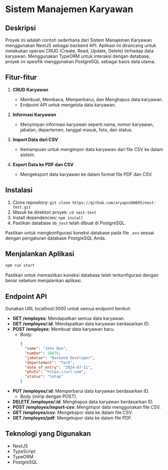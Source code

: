 # Sistem Manajemen Karyawan

## Deskripsi
Proyek ini adalah contoh sederhana dari Sistem Manajemen Karyawan menggunakan NestJS sebagai backend API. Aplikasi ini dirancang untuk melakukan operasi CRUD (Create, Read, Update, Delete) terhadap data karyawan. Menggunakan TypeORM untuk interaksi dengan database, proyek ini spesifik menggunakan PostgreSQL sebagai basis data utama.

## Fitur-fitur
1. **CRUD Karyawan**
   - Membuat, Membaca, Memperbarui, dan Menghapus data karyawan.
   - Endpoint API untuk mengelola data karyawan.

2. **Informasi Karyawan**
   - Menyimpan informasi karyawan seperti nama, nomor karyawan, jabatan, departemen, tanggal masuk, foto, dan status.

3. **Import Data dari CSV**
   - Kemampuan untuk mengimpor data karyawan dari file CSV ke dalam sistem.

4. **Export Data ke PDF dan CSV**
   - Mengeksport data karyawan ke dalam format file PDF dan CSV.

## Instalasi
1. Clone repository: `git clone https://github.com/aryapn200605/nest-test.git`
2. Masuk ke direktori proyek: `cd nest-test`
3. Install dependencies: `npm install`
4. Pastikan database `db_test` telah dibuat di PostgreSQL.

Pastikan untuk mengkonfigurasi koneksi database pada file `.env` sesuai dengan pengaturan database PostgreSQL Anda.


## Menjalankan Aplikasi
```bash
npm run start
```

Pastikan untuk memastikan koneksi database telah terkonfigurasi dengan benar sebelum menjalankan aplikasi.

## Endpoint API
Gunakan URL localhost:3000 untuk semua endpoint berikut:
- **GET /employes**: Mendapatkan semua data karyawan.
- **GET /employes/:id**: Mendapatkan data karyawan berdasarkan ID.
- **POST /employes**: Membuat data karyawan baru.
  - Body:
    ```json
    {
      "name": "John Doe",
      "number": 10876,
      "jabatan": "Backend Developer",
      "departement": "Tech",
      "date_of_entry": "2024-07-11",
      "photo": "https://url.com",
      "status": "tetap"
    }
    ```
- **PUT /employes/:id**: Memperbarui data karyawan berdasarkan ID.
  - Body (mirip dengan POST).
- **DELETE /employes/:id**: Menghapus data karyawan berdasarkan ID.
- **POST /employes/import-csv**: Mengimpor data menggunakan file CSV.
- **GET /employes/csv**: Mengekspor data ke dalam file CSV.
- **GET /employes/pdf**: Mengekspor data ke dalam file PDF.


## Teknologi yang Digunakan
- NestJS
- TypeScript 
- TypeORM
- PostgreSQL
